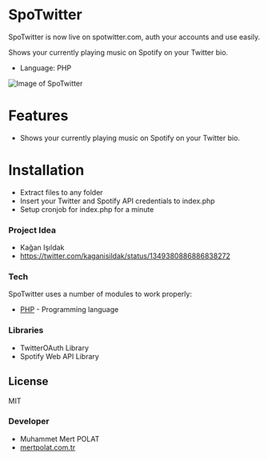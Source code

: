 # SpoTwitter

SpoTwitter is now live on spotwitter.com, auth your accounts and use easily.

Shows your currently playing music on Spotify on your Twitter bio.

  - Language: PHP

![Image of SpoTwitter](https://i.hizliresim.com/T2XZDk.png)

# Features

  - Shows your currently playing music on Spotify on your Twitter bio.

# Installation

- Extract files to any folder
- Insert your Twitter and Spotify API credentials to index.php
- Setup cronjob for index.php for a minute

### Project Idea

- Kağan Işıldak
- https://twitter.com/kaganisildak/status/1349380886886838272

### Tech

SpoTwitter uses a number of modules to work properly:

* [PHP] - Programming language

### Libraries

- TwitterOAuth Library
- Spotify Web API Library

License
----

MIT

### Developer

- Muhammet Mert POLAT
- [mertpolat.com.tr]

[//]: # (These are reference links used in the body of this note and get stripped out when the markdown processor does its job. There is no need to format nicely because it shouldn't be seen. Thanks SO - http://stackoverflow.com/questions/4823468/store-comments-in-markdown-syntax)

   [PHP]: <http://php.net>
   [mertpolat.com.tr]: <https://mertpolat.com.tr>
